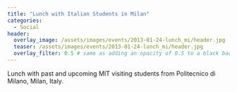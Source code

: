 ```yaml
---
title: "Lunch with Italian Students in Milan"
categories:
  - Social
header:
  overlay_image: /assets/images/events/2013-01-24-lunch_mi/header.jpg
  teaser: /assets/images/events/2013-01-24-lunch_mi/header.jpg
  overlay_filter: 0.5 # same as adding an opacity of 0.5 to a black background
---
```


Lunch with past and upcoming MIT visiting students from Politecnico di Milano, Milan, Italy.
